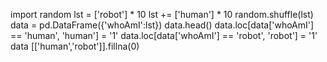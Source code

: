 import random
lst = ['robot'] * 10
lst += ['human'] * 10
random.shuffle(lst)
data = pd.DataFrame({'whoAmI':lst})
data.head()
data.loc[data['whoAmI'] == 'human', 'human'] = '1'
data.loc[data['whoAmI'] == 'robot', 'robot'] = '1'
data [['human','robot']].fillna(0)
